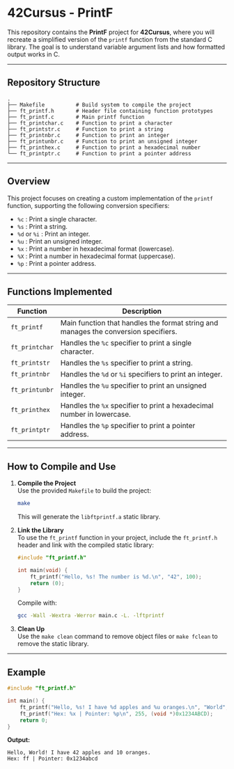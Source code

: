# 42Cursus - PrintF

This repository contains the **PrintF** project for **42Cursus**, where you will recreate a simplified version of the `printf` function from the standard C library. The goal is to understand variable argument lists and how formatted output works in C.

---

## Repository Structure

```plaintext
.
├── Makefile          # Build system to compile the project
├── ft_printf.h       # Header file containing function prototypes
├── ft_printf.c       # Main printf function
├── ft_printchar.c    # Function to print a character
├── ft_printstr.c     # Function to print a string
├── ft_printnbr.c     # Function to print an integer
├── ft_printunbr.c    # Function to print an unsigned integer
├── ft_printhex.c     # Function to print a hexadecimal number
└── ft_printptr.c     # Function to print a pointer address
```

---

## Overview

This project focuses on creating a custom implementation of the `printf` function, supporting the following conversion specifiers:
- `%c` : Print a single character.
- `%s` : Print a string.
- `%d` or `%i` : Print an integer.
- `%u` : Print an unsigned integer.
- `%x` : Print a number in hexadecimal format (lowercase).
- `%X` : Print a number in hexadecimal format (uppercase).
- `%p` : Print a pointer address.

---

## Functions Implemented

| **Function**         | **Description**                                      |
|----------------------|------------------------------------------------------|
| `ft_printf`          | Main function that handles the format string and manages the conversion specifiers. |
| `ft_printchar`       | Handles the `%c` specifier to print a single character. |
| `ft_printstr`        | Handles the `%s` specifier to print a string. |
| `ft_printnbr`        | Handles the `%d` or `%i` specifiers to print an integer. |
| `ft_printunbr`       | Handles the `%u` specifier to print an unsigned integer. |
| `ft_printhex`        | Handles the `%x` specifier to print a hexadecimal number in lowercase. |
| `ft_printptr`        | Handles the `%p` specifier to print a pointer address. |

---

## How to Compile and Use

1. **Compile the Project**  
   Use the provided `Makefile` to build the project:  
   ```bash
   make
   ```
   This will generate the `libftprintf.a` static library.

2. **Link the Library**  
   To use the `ft_printf` function in your project, include the `ft_printf.h` header and link with the compiled static library:  
   ```c
   #include "ft_printf.h"

   int main(void) {
       ft_printf("Hello, %s! The number is %d.\n", "42", 100);
       return (0);
   }
   ```
   Compile with:  
   ```bash
   gcc -Wall -Wextra -Werror main.c -L. -lftprintf
   ```

3. **Clean Up**  
   Use the `make clean` command to remove object files or `make fclean` to remove the static library.

---

## Example

```c
#include "ft_printf.h"

int main() {
    ft_printf("Hello, %s! I have %d apples and %u oranges.\n", "World", 42, 10);
    ft_printf("Hex: %x | Pointer: %p\n", 255, (void *)0x1234ABCD);
    return 0;
}
```

**Output:**
```
Hello, World! I have 42 apples and 10 oranges.
Hex: ff | Pointer: 0x1234abcd
```